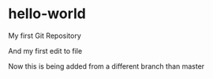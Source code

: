 # hello-world
My first Git Repository

And my first edit to file

Now this is being added from a different branch than master
